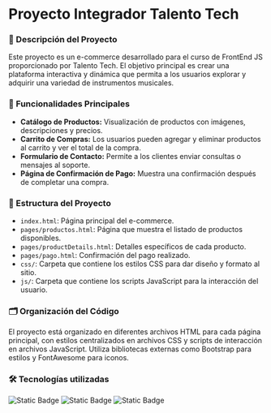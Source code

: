 <h1>Proyecto Integrador Talento Tech</h1>

### 📖 Descripción del Proyecto
Este proyecto es un e-commerce desarrollado para el curso de FrontEnd JS proporcionado por Talento Tech. El objetivo principal es crear una plataforma interactiva y dinámica que permita a los usuarios explorar y adquirir una variedad de instrumentos musicales.


### 🚀 Funcionalidades Principales
- **Catálogo de Productos:** Visualización de productos con imágenes, descripciones y precios.
- **Carrito de Compras:** Los usuarios pueden agregar y eliminar productos al carrito y ver el total de la compra.
- **Formulario de Contacto:** Permite a los clientes enviar consultas o mensajes al soporte.
- **Página de Confirmación de Pago:** Muestra una confirmación después de completar una compra.

### 📂 Estructura del Proyecto
- `index.html`: Página principal del e-commerce.
- `pages/productos.html`: Página que muestra el listado de productos disponibles.
- `pages/productDetails.html`: Detalles específicos de cada producto.
- `pages/pago.html`: Confirmación del pago realizado.
- `css/`: Carpeta que contiene los estilos CSS para dar diseño y formato al sitio.
- `js/`: Carpeta que contiene los scripts JavaScript para la interacción del usuario.

### 🗂 Organización del Código
El proyecto está organizado en diferentes archivos HTML para cada página principal, con estilos centralizados en archivos CSS y scripts de interacción en archivos JavaScript. Utiliza bibliotecas externas como Bootstrap para estilos y FontAwesome para iconos.

### 🛠 Tecnologías utilizadas
![Static Badge](https://img.shields.io/badge/-html-white?style=for-the-badge&logo=html5&logoColor=white&color=FC2F00)
![Static Badge](https://img.shields.io/badge/-javascript-white?style=for-the-badge&logo=javascript&logoColor=white&color=FFBC0A)
![Static Badge](https://img.shields.io/badge/-css-white?style=for-the-badge&logo=css3&logoColor=white&color=016FB9)

